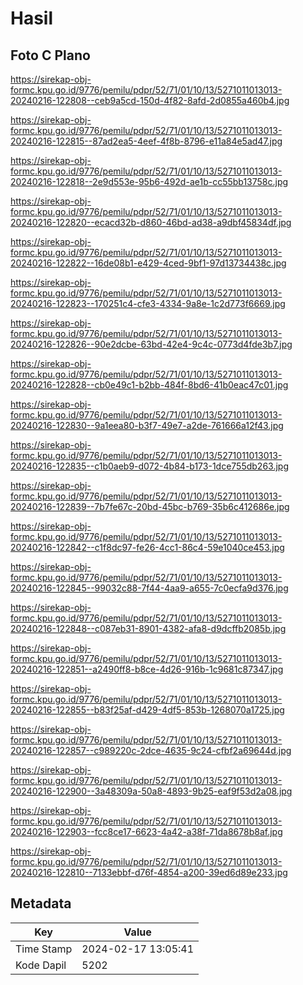 # Hasil

## Foto C Plano

https://sirekap-obj-formc.kpu.go.id/9776/pemilu/pdpr/52/71/01/10/13/5271011013013-20240216-122808--ceb9a5cd-150d-4f82-8afd-2d0855a460b4.jpg

https://sirekap-obj-formc.kpu.go.id/9776/pemilu/pdpr/52/71/01/10/13/5271011013013-20240216-122815--87ad2ea5-4eef-4f8b-8796-e11a84e5ad47.jpg

https://sirekap-obj-formc.kpu.go.id/9776/pemilu/pdpr/52/71/01/10/13/5271011013013-20240216-122818--2e9d553e-95b6-492d-ae1b-cc55bb13758c.jpg

https://sirekap-obj-formc.kpu.go.id/9776/pemilu/pdpr/52/71/01/10/13/5271011013013-20240216-122820--ecacd32b-d860-46bd-ad38-a9dbf45834df.jpg

https://sirekap-obj-formc.kpu.go.id/9776/pemilu/pdpr/52/71/01/10/13/5271011013013-20240216-122822--16de08b1-e429-4ced-9bf1-97d13734438c.jpg

https://sirekap-obj-formc.kpu.go.id/9776/pemilu/pdpr/52/71/01/10/13/5271011013013-20240216-122823--170251c4-cfe3-4334-9a8e-1c2d773f6669.jpg

https://sirekap-obj-formc.kpu.go.id/9776/pemilu/pdpr/52/71/01/10/13/5271011013013-20240216-122826--90e2dcbe-63bd-42e4-9c4c-0773d4fde3b7.jpg

https://sirekap-obj-formc.kpu.go.id/9776/pemilu/pdpr/52/71/01/10/13/5271011013013-20240216-122828--cb0e49c1-b2bb-484f-8bd6-41b0eac47c01.jpg

https://sirekap-obj-formc.kpu.go.id/9776/pemilu/pdpr/52/71/01/10/13/5271011013013-20240216-122830--9a1eea80-b3f7-49e7-a2de-761666a12f43.jpg

https://sirekap-obj-formc.kpu.go.id/9776/pemilu/pdpr/52/71/01/10/13/5271011013013-20240216-122835--c1b0aeb9-d072-4b84-b173-1dce755db263.jpg

https://sirekap-obj-formc.kpu.go.id/9776/pemilu/pdpr/52/71/01/10/13/5271011013013-20240216-122839--7b7fe67c-20bd-45bc-b769-35b6c412686e.jpg

https://sirekap-obj-formc.kpu.go.id/9776/pemilu/pdpr/52/71/01/10/13/5271011013013-20240216-122842--c1f8dc97-fe26-4cc1-86c4-59e1040ce453.jpg

https://sirekap-obj-formc.kpu.go.id/9776/pemilu/pdpr/52/71/01/10/13/5271011013013-20240216-122845--99032c88-7f44-4aa9-a655-7c0ecfa9d376.jpg

https://sirekap-obj-formc.kpu.go.id/9776/pemilu/pdpr/52/71/01/10/13/5271011013013-20240216-122848--c087eb31-8901-4382-afa8-d9dcffb2085b.jpg

https://sirekap-obj-formc.kpu.go.id/9776/pemilu/pdpr/52/71/01/10/13/5271011013013-20240216-122851--a2490ff8-b8ce-4d26-916b-1c9681c87347.jpg

https://sirekap-obj-formc.kpu.go.id/9776/pemilu/pdpr/52/71/01/10/13/5271011013013-20240216-122855--b83f25af-d429-4df5-853b-1268070a1725.jpg

https://sirekap-obj-formc.kpu.go.id/9776/pemilu/pdpr/52/71/01/10/13/5271011013013-20240216-122857--c989220c-2dce-4635-9c24-cfbf2a69644d.jpg

https://sirekap-obj-formc.kpu.go.id/9776/pemilu/pdpr/52/71/01/10/13/5271011013013-20240216-122900--3a48309a-50a8-4893-9b25-eaf9f53d2a08.jpg

https://sirekap-obj-formc.kpu.go.id/9776/pemilu/pdpr/52/71/01/10/13/5271011013013-20240216-122903--fcc8ce17-6623-4a42-a38f-71da8678b8af.jpg

https://sirekap-obj-formc.kpu.go.id/9776/pemilu/pdpr/52/71/01/10/13/5271011013013-20240216-122810--7133ebbf-d76f-4854-a200-39ed6d89e233.jpg


## Metadata

| Key        | Value               |
| ---------- | ------------------- |
| Time Stamp | 2024-02-17 13:05:41 |
| Kode Dapil | 5202                |



